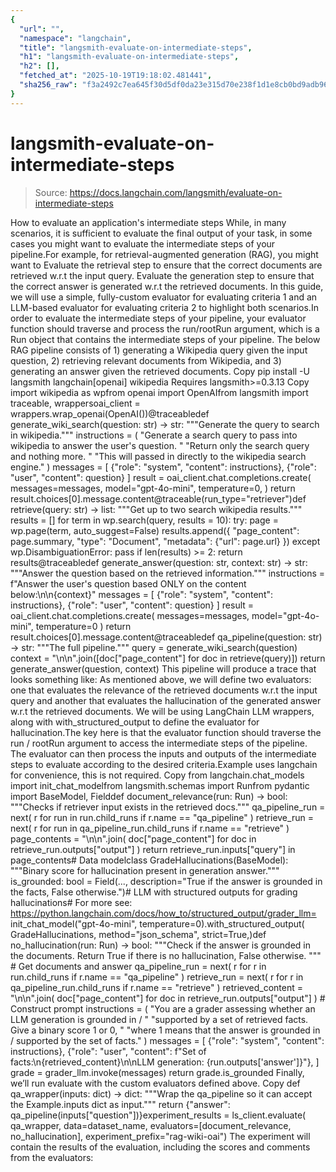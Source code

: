 ```yaml
---
{
  "url": "",
  "namespace": "langchain",
  "title": "langsmith-evaluate-on-intermediate-steps",
  "h1": "langsmith-evaluate-on-intermediate-steps",
  "h2": [],
  "fetched_at": "2025-10-19T19:18:02.481441",
  "sha256_raw": "f3a2492c7ea645f30d5df0da23e315d70e238f1d1e8cb0bd9adb9637bd7950c7"
}
---
```


# langsmith-evaluate-on-intermediate-steps

> Source: https://docs.langchain.com/langsmith/evaluate-on-intermediate-steps

How to evaluate an application's intermediate steps
While, in many scenarios, it is sufficient to evaluate the final output of your task, in some cases you might want to evaluate the intermediate steps of your pipeline.For example, for retrieval-augmented generation (RAG), you might want to
Evaluate the retrieval step to ensure that the correct documents are retrieved w.r.t the input query.
Evaluate the generation step to ensure that the correct answer is generated w.r.t the retrieved documents.
In this guide, we will use a simple, fully-custom evaluator for evaluating criteria 1 and an LLM-based evaluator for evaluating criteria 2 to highlight both scenarios.In order to evaluate the intermediate steps of your pipeline, your evaluator function should traverse and process the run/rootRun argument, which is a Run object that contains the intermediate steps of your pipeline.
The below RAG pipeline consists of 1) generating a Wikipedia query given the input question, 2) retrieving relevant documents from Wikipedia, and 3) generating an answer given the retrieved documents.
Copy
pip install -U langsmith langchain[openai] wikipedia
Requires langsmith>=0.3.13
Copy
import wikipedia as wpfrom openai import OpenAIfrom langsmith import traceable, wrappersoai_client = wrappers.wrap_openai(OpenAI())@traceabledef generate_wiki_search(question: str) -> str: """Generate the query to search in wikipedia.""" instructions = ( "Generate a search query to pass into wikipedia to answer the user's question. " "Return only the search query and nothing more. " "This will passed in directly to the wikipedia search engine." ) messages = [ {"role": "system", "content": instructions}, {"role": "user", "content": question} ] result = oai_client.chat.completions.create( messages=messages, model="gpt-4o-mini", temperature=0, ) return result.choices[0].message.content@traceable(run_type="retriever")def retrieve(query: str) -> list: """Get up to two search wikipedia results.""" results = [] for term in wp.search(query, results = 10): try: page = wp.page(term, auto_suggest=False) results.append({ "page_content": page.summary, "type": "Document", "metadata": {"url": page.url} }) except wp.DisambiguationError: pass if len(results) >= 2: return results@traceabledef generate_answer(question: str, context: str) -> str: """Answer the question based on the retrieved information.""" instructions = f"Answer the user's question based ONLY on the content below:\n\n{context}" messages = [ {"role": "system", "content": instructions}, {"role": "user", "content": question} ] result = oai_client.chat.completions.create( messages=messages, model="gpt-4o-mini", temperature=0 ) return result.choices[0].message.content@traceabledef qa_pipeline(question: str) -> str: """The full pipeline.""" query = generate_wiki_search(question) context = "\n\n".join([doc["page_content"] for doc in retrieve(query)]) return generate_answer(question, context)
This pipeline will produce a trace that looks something like:
As mentioned above, we will define two evaluators: one that evaluates the relevance of the retrieved documents w.r.t the input query and another that evaluates the hallucination of the generated answer w.r.t the retrieved documents. We will be using LangChain LLM wrappers, along with with_structured_output to define the evaluator for hallucination.The key here is that the evaluator function should traverse the run / rootRun argument to access the intermediate steps of the pipeline. The evaluator can then process the inputs and outputs of the intermediate steps to evaluate according to the desired criteria.Example uses langchain for convenience, this is not required.
Copy
from langchain.chat_models import init_chat_modelfrom langsmith.schemas import Runfrom pydantic import BaseModel, Fielddef document_relevance(run: Run) -> bool: """Checks if retriever input exists in the retrieved docs.""" qa_pipeline_run = next( r for run in run.child_runs if r.name == "qa_pipeline" ) retrieve_run = next( r for run in qa_pipeline_run.child_runs if r.name == "retrieve" ) page_contents = "\n\n".join( doc["page_content"] for doc in retrieve_run.outputs["output"] ) return retrieve_run.inputs["query"] in page_contents# Data modelclass GradeHallucinations(BaseModel): """Binary score for hallucination present in generation answer.""" is_grounded: bool = Field(..., description="True if the answer is grounded in the facts, False otherwise.")# LLM with structured outputs for grading hallucinations# For more see: https://python.langchain.com/docs/how_to/structured_output/grader_llm= init_chat_model("gpt-4o-mini", temperature=0).with_structured_output( GradeHallucinations, method="json_schema", strict=True,)def no_hallucination(run: Run) -> bool: """Check if the answer is grounded in the documents. Return True if there is no hallucination, False otherwise. """ # Get documents and answer qa_pipeline_run = next( r for r in run.child_runs if r.name == "qa_pipeline" ) retrieve_run = next( r for r in qa_pipeline_run.child_runs if r.name == "retrieve" ) retrieved_content = "\n\n".join( doc["page_content"] for doc in retrieve_run.outputs["output"] ) # Construct prompt instructions = ( "You are a grader assessing whether an LLM generation is grounded in / " "supported by a set of retrieved facts. Give a binary score 1 or 0, " "where 1 means that the answer is grounded in / supported by the set of facts." ) messages = [ {"role": "system", "content": instructions}, {"role": "user", "content": f"Set of facts:\n{retrieved_content}\n\nLLM generation: {run.outputs['answer']}"}, ] grade = grader_llm.invoke(messages) return grade.is_grounded
Finally, we’ll run evaluate with the custom evaluators defined above.
Copy
def qa_wrapper(inputs: dict) -> dict: """Wrap the qa_pipeline so it can accept the Example.inputs dict as input.""" return {"answer": qa_pipeline(inputs["question"])}experiment_results = ls_client.evaluate( qa_wrapper, data=dataset_name, evaluators=[document_relevance, no_hallucination], experiment_prefix="rag-wiki-oai")
The experiment will contain the results of the evaluation, including the scores and comments from the evaluators: